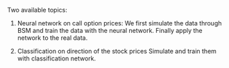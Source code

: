 Two available topics:

1. Neural network on call option prices:
	We first simulate the data through BSM and train the data with the neural network. Finally apply the network to the real data.

2. Classification on direction of the stock prices
	Simulate and train them with classification network.
